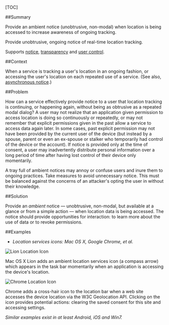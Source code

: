 [TOC]

<!--###[Also Known As]-->
<!-- All other names the pattern is known by.-->



##Summary
<!-- One short paragraph summarising the pattern.-->

Provide an ambient notice (unobtrusive, non-modal) when location is being accessed to increase awareness of ongoing tracking.

<!--intent-->
Provide unobtrusive, ongoing notice of real-time location tracking.

Supports [notice](Notice), [transparency](Transparency-and-feedback) and [user control](User-control).

##Context
<!-- The situations in which the pattern may apply.-->

When a service is tracking a user's location in an ongoing fashion, or accessing the user's location on each repeated use of a service. (See also, [asynchronous notice](Asynchronous-notice).)

##Problem
<!-- The problem a pattern addresses, including a list of forces describing why a problem might be difficult to solve.-->

How can a service effectively provide notice to a user that location tracking is continuing, or happening again, without being as obtrusive as a repeated modal dialog? A user may not realize that an application given permission to access location is doing so continuously or repeatedly, or may not remember that explicit permissions given in the past allow a service to access data again later. In some cases, past explicit permission may not have been provided by the current user of the device (but instead by a spouse, parent or even an ex-spouse or stalker who temporarily had control of the device or the account). If notice is provided only at the time of consent, a user may inadvertently distribute personal information over a long period of time after having lost control of their device only momentarily.

<!--forces/concerns-->
A tray full of ambient notices may annoy or confuse users and inure them to ongoing practices. Take measures to avoid unnecessary notice. This must be balanced against the
concerns of an attacker's opting the user in without their knowledge.

##Solution
<!-- A concise description of how the pattern addresses the problem.-->

Provide an _ambient_ notice &mdash; unobtrusive, non-modal, but available at a glance or from a simple action &mdash; when location data is being accessed. The notice should provide opportunities for interaction: to learn more about the use of data or to revoke permissions.

<!--###[Structure]-->
<!--A detailed specification of the structural aspects of the pattern. A class diagram if applicable.-->



<!--###[Implementation]-->
<!--Guidelines for implementing the pattern; code fragments; suggested PETS; policy fragments.-->



<!--##Consequences-->
<!--The advantages (benefits) and disadvantages (liabilities) of applying the pattern.-->



<!--###[Constraints]-->
<!-- limitations as a consequence of applying the pattern.-->



##Examples
<!--Motivational example to see how the pattern is applied.-->

* _Location services icons: Mac OS X, Google Chrome, et al._

![Lion Location Icon](/media/images/lion_location_icon.png)

Mac OS X Lion adds an ambient location services icon (a compass arrow) which appears in the task bar momentarily when an application is accessing the device's location.

![Chrome Location Icon](/media/images/chrome_location_icon.png)

Chrome adds a cross-hair icon to the location bar when a web site accesses the device location via the W3C Geolocation API. Clicking on the icon provides potential actions: clearing the saved consent for this site and accessing settings.

_Similar examples exist in at least Android, iOS and Win7._

<!--###[Known Uses]-->
<!-- Pointers to various applications of the pattern.-->



<!--##See Also-->
<!-- Any pointers to relevant information, not contained in the subfields below.-->



<!--###[Related Patterns]-->
<!-- Supporting and conflicting patterns-->



<!--###[Sources]-->
<!-- References to the original source of the pattern.-->



<!--##General Comments-->
<!-- Separate discussion on the pattern.-->



<!--##Tags-->
<!-- User definable descriptors for additional correlation.-->